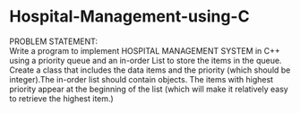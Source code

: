 # Hospital-Management-using-C


PROBLEM STATEMENT:  
Write a program to implement HOSPITAL MANAGEMENT SYSTEM in C++ using a priority queue and an in-order List to store the items in the queue.
Create a class that includes the data items and the priority (which should be integer).The in-order list should contain objects. The items with highest priority appear at the beginning of the list (which will make it relatively easy to retrieve the highest item.)

